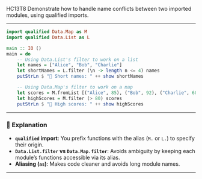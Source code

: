 HC13T8
Demonstrate how to handle name conflicts between two imported modules, using qualified imports.


---


```haskell
import qualified Data.Map as M
import qualified Data.List as L

main :: IO ()
main = do
    -- Using Data.List's filter to work on a list
    let names = ["Alice", "Bob", "Charlie"]
    let shortNames = L.filter (\n -> length n <= 4) names
    putStrLn $ "👥 Short names: " ++ show shortNames

    -- Using Data.Map's filter to work on a map
    let scores = M.fromList [("Alice", 85), ("Bob", 92), ("Charlie", 68)]
    let highScores = M.filter (> 80) scores
    putStrLn $ "🎯 High scores: " ++ show highScores
```

---

### 🧠 Explanation

- **`qualified` import**: You prefix functions with the alias (`M.` or `L.`) to specify their origin.
- **`Data.List.filter` vs `Data.Map.filter`**: Avoids ambiguity by keeping each module’s functions accessible via its alias.
- **Aliasing (`as`)**: Makes code cleaner and avoids long module names.

---


